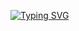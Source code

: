 [![Typing SVG](https://readme-typing-svg.demolab.com?font=Noto+Sans+Thai&weight=600&size=25&pause=1000&random=false&width=435&lines=%F0%9F%98%B5+%E0%B8%88%E0%B8%B5%E0%B8%A3%E0%B8%A8%E0%B8%B1%E0%B8%81%E0%B8%94%E0%B8%B4%E0%B9%8C%E0%B9%84%E0%B8%A1%E0%B9%88%E0%B9%84%E0%B8%AB%E0%B8%A7%E0%B9%81%E0%B8%A5%E0%B9%88%E0%B8%A7)](https://git.io/typing-svg)
